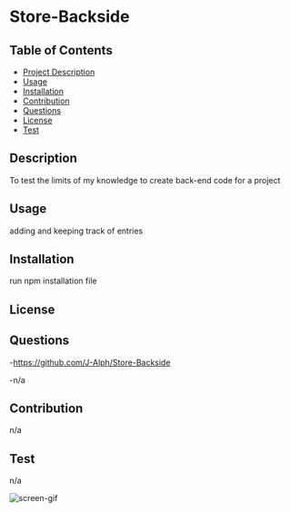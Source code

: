 
# Store-Backside

    
  
  ## Table of Contents
  - [Project Description](#description)
  - [Usage](#usage)
  - [Installation](#installation)
  - [Contribution](#contribution)
  - [Questions](#questions)
  - [License](#license)
  - [Test](#test)


  ## Description
  To test the limits of my knowledge to create back-end code for a project

  ## Usage
  adding and keeping track of entries

  ## Installation
  run npm installation file

  ## License
  

  ## Questions
  -https://github.com/J-Alph/Store-Backside

  -n/a
  
  ## Contribution
  n/a

  ## Test
  n/a

  ![screen-gif](./assets/images/store-backend.gif)
